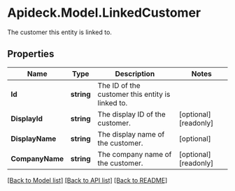 # Apideck.Model.LinkedCustomer
The customer this entity is linked to.

## Properties

Name | Type | Description | Notes
------------ | ------------- | ------------- | -------------
**Id** | **string** | The ID of the customer this entity is linked to. | 
**DisplayId** | **string** | The display ID of the customer. | [optional] [readonly] 
**DisplayName** | **string** | The display name of the customer. | [optional] 
**CompanyName** | **string** | The company name of the customer. | [optional] [readonly] 

[[Back to Model list]](../README.md#documentation-for-models) [[Back to API list]](../README.md#documentation-for-api-endpoints) [[Back to README]](../README.md)


